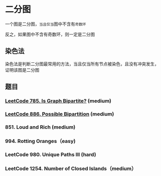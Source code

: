 # 二分图

一个图是二分图，`当且仅当`图中不含有`奇数环`

反之，如果图中不含有奇数环，则一定是二分图

## 染色法

染色法是判断二分图最常用的方法，当且仅当所有节点被染色，且没有冲突发生，证明该图是二分图

## 题目

### [LeetCode 785. Is Graph Bipartite?](https://github.com/muyids/leetcode/blob/master/algorithms/701-800/785.is-graph-bipartite.md) (medium)

### [LeetCode 886. Possible Bipartition](https://github.com/muyids/leetcode/blob/master/algorithms/801-900/886.possible-bipartition.md) (medium)


### 851. Loud and Rich (medium)

### 994. Rotting Oranges（easy)

### LeetCode 980. Unique Paths III (hard)

### LeetCode 1254. Number of Closed Islands（medium）